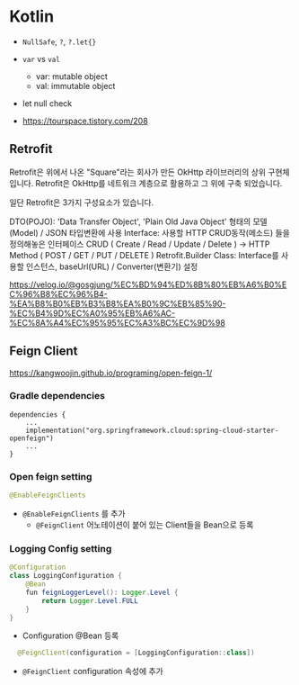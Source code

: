 # Kotlin
* `NullSafe`, `?`, `?.let{}`
* `var` vs `val`
  + var: mutable object
  + val: immutable object



* let null check
* https://tourspace.tistory.com/208


## Retrofit
Retrofit은 위에서 나온 "Square"라는 회사가 만든 OkHttp 라이브러리의 상위 구현체입니다.
Retrofit은 OkHttp를 네트워크 계층으로 활용하고 그 위에 구축 되었습니다.

일단 Retrofit은 3가지 구성요소가 있습니다.

DTO(POJO): 'Data Transfer Object', 'Plain Old Java Object' 형태의 모델(Model) / JSON 타입변환에 사용
Interface: 사용할 HTTP CRUD동작(메소드) 들을 정의해놓은 인터페이스
CRUD ( Create / Read / Update / Delete ) -> HTTP Method ( POST / GET / PUT / DELETE )
Retrofit.Builder Class: Interface를 사용할 인스턴스, baseUrl(URL) / Converter(변환기) 설정

https://velog.io/@gosgjung/%EC%BD%94%ED%8B%80%EB%A6%B0%EC%96%B8%EC%96%B4-%EA%B8%B0%EB%B3%B8%EA%B0%9C%EB%85%90-%EC%B4%9D%EC%A0%95%EB%A6%AC-%EC%8A%A4%EC%95%95%EC%A3%BC%EC%9D%98


## Feign Client

https://kangwoojin.github.io/programing/open-feign-1/

### Gradle dependencies

```properties
dependencies {
    ...
    implementation("org.springframework.cloud:spring-cloud-starter-openfeign")
    ...
}
```

### Open feign setting

```java
@EnableFeignClients
```

* `@EnableFeignClients` 를 추가
  + `@FeignClient` 어노테이션이 붙어 있는 Client들을 Bean으로 등록


### Logging Config setting

```java
@Configuration
class LoggingConfiguration {
    @Bean
    fun feignLoggerLevel(): Logger.Level {
        return Logger.Level.FULL
    }
}
```

* Configuration @Bean 등록

```java
  @FeignClient(configuration = [LoggingConfiguration::class])
```

* `@FeignClient` configuration 속성에 추가
